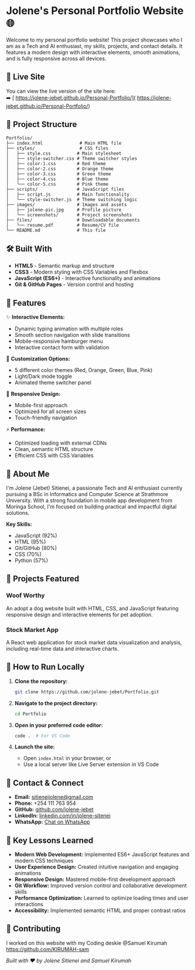 # Jolene's Personal Portfolio Website 🌐

Welcome to my personal portfolio website! This project showcases who I am as a Tech and AI enthusiast, my skills, projects, and contact details. It features a modern design with interactive elements, smooth animations, and is fully responsive across all devices.

## 🚀 Live Site
You can view the live version of the site here:  
➡️ [ https://jolene-jebet.github.io/Personal-Portfolio/]( https://jolene-jebet.github.io/Personal-Portfolio/)

## 📁 Project Structure

```
Portfolio/
├── index.html              # Main HTML file
├── styles/                 # CSS files
│   ├── style.css          # Main stylesheet
│   ├── style-switcher.css # Theme switcher styles
│   ├── color-1.css        # Red theme
│   ├── color-2.css        # Orange theme
│   ├── color-3.css        # Green theme
│   ├── color-4.css        # Blue theme
│   └── color-5.css        # Pink theme
├── scripts/               # JavaScript files
│   ├── script.js          # Main functionality
│   └── style-switcher.js  # Theme switching logic
├── images/                # Images and assets
│   ├── jolene-pic.jpg     # Profile picture
│   └── screenshots/       # Project screenshots
├── files/                 # Downloadable documents
│   └── resume.pdf         # Resume/CV file
└── README.md              # This file
```

## 🛠️ Built With

- **HTML5** - Semantic markup and structure
- **CSS3** - Modern styling with CSS Variables and Flexbox
- **JavaScript (ES6+)** - Interactive functionality and animations
- **Git & GitHub Pages** - Version control and hosting

## 📸 Features

✨ **Interactive Elements:**
- Dynamic typing animation with multiple roles
- Smooth section navigation with slide transitions
- Mobile-responsive hamburger menu
- Interactive contact form with validation

🎨 **Customization Options:**
- 5 different color themes (Red, Orange, Green, Blue, Pink)
- Light/Dark mode toggle
- Animated theme switcher panel

📱 **Responsive Design:**
- Mobile-first approach
- Optimized for all screen sizes
- Touch-friendly navigation

⚡ **Performance:**
- Optimized loading with external CDNs
- Clean, semantic HTML structure
- Efficient CSS with CSS Variables


## 🧠 About Me

I'm Jolene (Jebet) Sitienei, a passionate Tech and AI enthusiast currently pursuing a BSc in Informatics and Computer Science at Strathmore University. With a strong foundation in mobile app development from Moringa School, I'm focused on building practical and impactful digital solutions.

**Key Skills:**
- JavaScript (92%)
- HTML (95%)
- Git/GitHub (80%)
- CSS (70%)
- Python (57%)

## 🚀 Projects Featured

### Woof Worthy
An adopt a dog website built with HTML, CSS, and JavaScript featuring responsive design and interactive elements for pet adoption.

### Stock Market App
A React web application for stock market data visualization and analysis, including real-time data and interactive charts.

## 🧾 How to Run Locally

1. **Clone the repository:**
   ```bash
   git clone https://github.com/jolene-jebet/Portfolio.git
   ```

2. **Navigate to the project directory:**
   ```bash
   cd Portfolio
   ```

3. **Open in your preferred code editor:**
   ```bash
   code .  # For VS Code
   ```

4. **Launch the site:**
   - Open `index.html` in your browser, or
   - Use a local server like Live Server extension in VS Code

## 📧 Contact & Connect

- **Email:** sitieneijolene@gmail.com
- **Phone:** +254 111 763 954
- **GitHub:** [github.com/jolene-jebet](https://github.com/jolene-jebet)
- **LinkedIn:** [linkedin.com/in/jolene-sitenei](https://www.linkedin.com/in/jolene-sitenei/)
- **WhatsApp:** [Chat on WhatsApp](https://wa.me/254111763954)

## 🌟 Key Lessons Learned

- **Modern Web Development:** Implemented ES6+ JavaScript features and modern CSS techniques
- **User Experience Design:** Created intuitive navigation and engaging animations
- **Responsive Design:** Mastered mobile-first development approach
- **Git Workflow:** Improved version control and collaborative development skills
- **Performance Optimization:** Learned to optimize loading times and user interactions
- **Accessibility:** Implemented semantic HTML and proper contrast ratios


## 🤝 Contributing
I worked on this website with my Coding deskie @Samuel Kirumah 
https://github.com/KIRUMAH-sam


*Built with ❤️ by Jolene Sitienei and Samuel Kirumah*